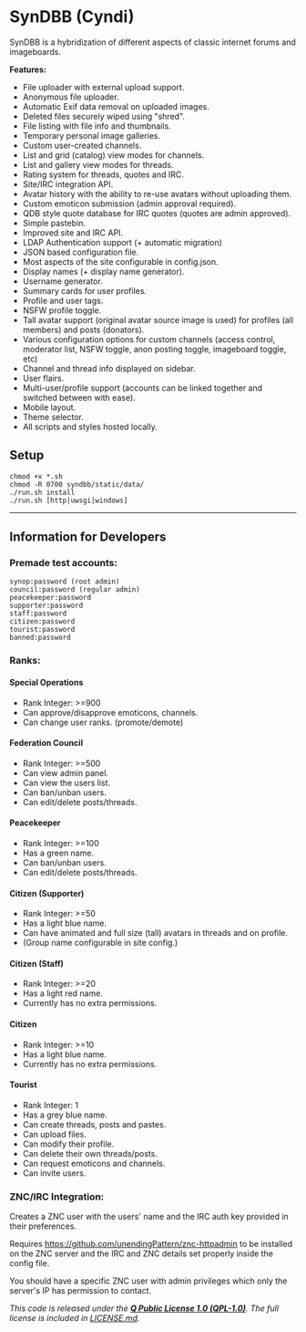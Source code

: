 # SynDBB (Cyndi)

SynDBB is a hybridization of different aspects of classic internet forums and imageboards.


**Features:**

*   File uploader with external upload support.
*   Anonymous file uploader.
*   Automatic Exif data removal on uploaded images.
*   Deleted files securely wiped using "shred".
*   File listing with file info and thumbnails.
*   Temporary personal image galleries.
*   Custom user-created channels.
*   List and grid (catalog) view modes for channels.
*   List and gallery view modes for threads.
*   Rating system for threads, quotes and IRC.
*   Site/IRC integration API.
*   Avatar history with the ability to re-use avatars without uploading them.
*   Custom emoticon submission (admin approval required).
*   QDB style quote database for IRC quotes (quotes are admin approved).
*   Simple pastebin.
*   Improved site and IRC API.
*   LDAP Authentication support (+ automatic migration)
*   JSON based configuration file.
*   Most aspects of the site configurable in config.json.
*   Display names (+ display name generator).
*   Username generator.
*   Summary cards for user profiles.
*   Profile and user tags.
*   NSFW profile toggle.
*   Tall avatar support (original avatar source image is used) for profiles (all members) and posts (donators).
*   Various configuration options for custom channels (access control, moderator list, NSFW toggle, anon posting toggle, imageboard toggle, etc)
*   Channel and thread info displayed on sidebar.
*   User flairs.
*   Multi-user/profile support (accounts can be linked together and switched between with ease).
*   Mobile layout.
*   Theme selector.
*   All scripts and styles hosted locally.

## Setup
    chmod +x *.sh
    chmod -R 0700 syndbb/static/data/
    ./run.sh install
    ./run.sh [http|uwsgi|windows]


----------


## Information for Developers

### Premade test accounts:

    synop:password (root admin)
    council:password (regular admin)
    peacekeeper:password
    supporter:password
    staff:password
    citizen:password
    tourist:password
    banned:password 

### Ranks:

#### Special Operations

* Rank Integer: >=900
* Can approve/disapprove emoticons, channels.
* Can change user ranks. (promote/demote)


#### Federation Council

* Rank Integer: >=500
* Can view admin panel.
* Can view the users list.
* Can ban/unban users.
* Can edit/delete posts/threads.

#### Peacekeeper

* Rank Integer: >=100
* Has a green name.
* Can ban/unban users.
* Can edit/delete posts/threads.

#### Citizen (Supporter)

* Rank Integer: >=50
* Has a light blue name.
* Can have animated and full size (tall) avatars in threads and on profile.
* (Group name configurable in site config.)

#### Citizen (Staff)

* Rank Integer: >=20
* Has a light red name.
* Currently has no extra permissions.

#### Citizen

* Rank Integer: >=10
* Has a light blue name.
* Currently has no extra permissions.

#### Tourist

* Rank Integer: 1
* Has a grey blue name.
* Can create threads, posts and pastes. 
* Can upload files.
* Can modify their profile.
* Can delete their own threads/posts.
* Can request emoticons and channels.
* Can invite users.

### ZNC/IRC Integration:

Creates a ZNC user with the users' name and the IRC auth key provided in their preferences.

Requires https://github.com/unendingPattern/znc-httpadmin to be installed on the ZNC server and the IRC and ZNC details set properly inside the config file.

You should have a specific ZNC user with admin privileges which only the server's IP has permission to contact.


*This code is released under the **[Q Public License 1.0 (QPL-1.0)](https://tldrlegal.com/license/q-public-license-1.0-(qpl-1.0)#summary "QPL-1.0")**. The full license is included in [LICENSE.md](LICENSE.md).*

